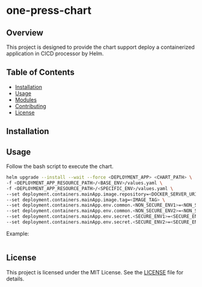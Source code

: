 # one-press-chart

## Overview

This project is designed to provide the chart support deploy a containerized application in CICD processor by Helm.

## Table of Contents

- [Installation](#installation)
- [Usage](#usage)
- [Modules](#modules)
- [Contributing](#contributing)
- [License](#license)

## Installation

## Usage

Follow the bash script to execute the chart.

```bash
helm upgrade --install --wait --force <DEPLOYMENT_APP> <CHART_PATH> \
-f <DEPLOYMENT_APP_RESOURCE_PATH>/<BASE_ENV>/values.yaml \
-f <DEPLOYMENT_APP_RESOURCE_PATH>/<SPECIFIC_ENV>/values.yaml \
--set deployment.containers.mainApp.image.repository=<DOCKER_SERVER_URI>/<IMAGE_NAME> \
--set deployment.containers.mainApp.image.tag=<IMAGE_TAG> \
--set deployment.containers.mainApp.env.common.<NON_SECURE_ENV1>=<NON_SECURE_ENV1_VALUE> \
--set deployment.containers.mainApp.env.common.<NON_SECURE_ENV2>=<NON_SECURE_ENV2_VALUE> \
--set deployment.containers.mainApp.env.secret.<SECURE_ENV1>=<SECURE_ENV1_VALUE> \
--set deployment.containers.mainApp.env.secret.<SECURE_ENV2>=<SECURE_ENV2_VALUE>
```

Example:

```bash

```

## License

This project is licensed under the MIT License. See the [LICENSE](LICENSE) file for details.
